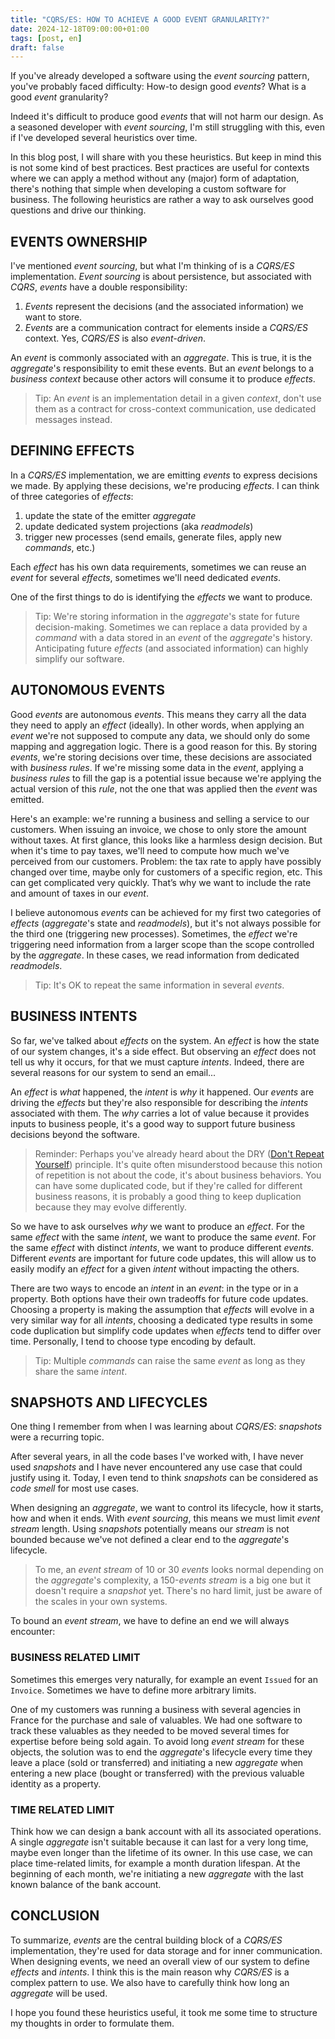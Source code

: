 ```yaml
---
title: "CQRS/ES: HOW TO ACHIEVE A GOOD EVENT GRANULARITY?"
date: 2024-12-18T09:00:00+01:00
tags: [post, en]
draft: false
---
```


If you've already developed a software using the _event sourcing_ pattern, you've probably faced difficulty: How-to design good _events_? What is a good _event_ granularity?

Indeed it's difficult to produce good _events_ that will not harm our design. As a seasoned developer with _event sourcing_, I'm still struggling with this, even if I've developed several heuristics over time.  

In this blog post, I will share with you these heuristics. But keep in mind this is not some kind of best practices. Best practices are useful for contexts where we can apply a method without any (major) form of adaptation, there's nothing that simple when developing a custom software for business. The following heuristics are rather a way to ask ourselves good questions and drive our thinking.

## EVENTS OWNERSHIP

I've mentioned _event sourcing_, but what I'm thinking of is a _CQRS/ES_ implementation. _Event sourcing_ is about persistence, but associated with _CQRS_, _events_ have a double responsibility:

1. _Events_ represent the decisions (and the associated information) we want to store.
2. _Events_ are a communication contract for elements inside a _CQRS/ES_ context. Yes, _CQRS/ES_ is also _event-driven_.  

An _event_ is commonly associated with an _aggregate_. This is true, it is the _aggregate_'s responsibility to emit these events. But an _event_ belongs to a _business context_ because other actors will consume it to produce _effects_.

> Tip: An _event_ is an implementation detail in a given _context_, don't use them as a contract for cross-context communication, use dedicated messages instead.

## DEFINING EFFECTS

In a _CQRS/ES_ implementation, we are emitting _events_ to express decisions we made. By applying these decisions, we're producing _effects_. I can think of three categories of _effects_:  

1. update the state of the emitter _aggregate_
2. update dedicated system projections (aka _readmodels_)
3. trigger new processes (send emails, generate files, apply new _commands_, etc.)

Each _effect_ has his own data requirements, sometimes we can reuse an _event_ for several _effects_, sometimes we'll need dedicated _events_.

One of the first things to do is identifying the _effects_ we want to produce.

> Tip: We're storing information in the _aggregate_'s state for future decision-making. Sometimes we can replace a data provided by a _command_ with a data stored in an _event_ of the _aggregate_'s history. Anticipating future _effects_ (and associated information) can highly simplify our software.

## AUTONOMOUS EVENTS

Good _events_ are autonomous _events_. This means they carry all the data they need to apply an _effect_ (ideally). In other words, when applying an _event_ we're not supposed to compute any data, we should only do some mapping and aggregation logic. There is a good reason for this. By storing _events_, we're storing decisions over time, these decisions are associated with _business rules_. If we're missing some data in the _event_, applying a _business rules_ to fill the gap is a potential issue because we're applying the actual version of this _rule_, not the one that was applied then the _event_ was emitted.

Here's an example: we're running a business and selling a service to our customers. When issuing an invoice, we chose to only store the amount without taxes. At first glance, this looks like a harmless design decision. But when it's time to pay taxes, we'll need to compute how much we've perceived from our customers. Problem: the tax rate to apply have possibly changed over time, maybe only for customers of a specific region, etc. This can get complicated very quickly. That’s why we want to include the rate and amount of taxes in our _event_.  

I believe autonomous _events_ can be achieved for my first two categories of _effects_ (_aggregate_'s state and _readmodels_), but it's not always possible for the third one (triggering new processes). Sometimes, the _effect_ we're triggering need information from a larger scope than the scope controlled by the _aggregate_. In these cases, we read information from dedicated _readmodels_.

> Tip: It's OK to repeat the same information in several _events_.

## BUSINESS INTENTS

So far, we've talked about _effects_ on the system. An _effect_ is how the state of our system changes, it's a side effect. But observing an _effect_ does not tell us why it occurs, for that we must capture _intents_. Indeed, there are several reasons for our system to send an email...  

An _effect_ is _what_ happened, the _intent_ is _why_ it happened. Our _events_ are driving the _effects_ but they're also responsible for describing the _intents_ associated with them. The _why_ carries a lot of value because it provides inputs to business people, it's a good way to support future business decisions beyond the software.  

> Reminder: Perhaps you've already heard about the DRY ([Don't Repeat Yourself](/posts/2021-05-26)) principle. It's quite often misunderstood because this notion of repetition is not about the code, it's about business behaviors. You can have some duplicated code, but if they're called for different business reasons, it is probably a good thing to keep duplication because they may evolve differently.  

So we have to ask ourselves _why_ we want to produce an _effect_. For the same _effect_ with the same _intent_, we want to produce the same _event_. For the same _effect_ with distinct _intents_, we want to produce different _events_. Different _events_ are important for future code updates, this will allow us to easily modify an _effect_ for a given _intent_ without impacting the others.  

There are two ways to encode an _intent_ in an _event_: in the type or in a property. Both options have their own tradeoffs for future code updates. Choosing a property is making the assumption that _effects_ will evolve in a very similar way for all _intents_, choosing a dedicated type results in some code duplication but simplify code updates when _effects_ tend to differ over time. Personally, I tend to choose type encoding by default.  

> Tip: Multiple _commands_ can raise the same _event_ as long as they share the same _intent_.

## SNAPSHOTS AND LIFECYCLES

One thing I remember from when I was learning about _CQRS/ES_: _snapshots_ were a recurring topic.  

After several years, in all the code bases I've worked with, I have never used _snapshots_ and I have never encountered any use case that could justify using it. Today, I even tend to think _snapshots_ can be considered as _code smell_ for most use cases.  

When designing an _aggregate_, we want to control its lifecycle, how it starts, how and when it ends. With _event sourcing_, this means we must limit _event stream_ length. Using _snapshots_ potentially means our _stream_ is not bounded because we've not defined a clear end to the _aggregate_'s lifecycle.

> To me, an _event stream_ of 10 or 30 _events_ looks normal depending on the _aggregate_'s complexity, a 150-_events stream_ is a big one but it doesn't require a _snapshot_ yet. There's no hard limit, just be aware of the scales in your own systems.

To bound an _event stream_, we have to define an end we will always encounter:  

### BUSINESS RELATED LIMIT

Sometimes this emerges very naturally, for example an event `Issued` for an `Invoice`. Sometimes we have to define more arbitrary limits.

One of my customers was running a business with several agencies in France for the purchase and sale of valuables. We had one software to track these valuables as they needed to be moved several times for expertise before being sold again. To avoid long _event stream_ for these objects, the solution was to end the _aggregate_'s lifecycle every time they leave a place (sold or transferred) and initiating a new _aggregate_ when entering a new place (bought or transferred) with the previous valuable identity as a property.  

### TIME RELATED LIMIT

Think how we can design a bank account with all its associated operations. A single _aggregate_ isn't suitable because it can last for a very long time, maybe even longer than the lifetime of its owner. In this use case, we can place time-related limits, for example a month duration lifespan. At the beginning of each month, we're initiating a new _aggregate_ with the last known balance of the bank account.

## CONCLUSION

To summarize, _events_ are the central building block of a _CQRS/ES_ implementation, they're used for data storage and for inner communication. When designing events, we need an overall view of our system to define _effects_ and _intents_. I think this is the main reason why _CQRS/ES_ is a complex pattern to use. We also have to carefully think how long an _aggregate_ will be used.  

I hope you found these heuristics useful, it took me some time to structure my thoughts in order to formulate them.  
